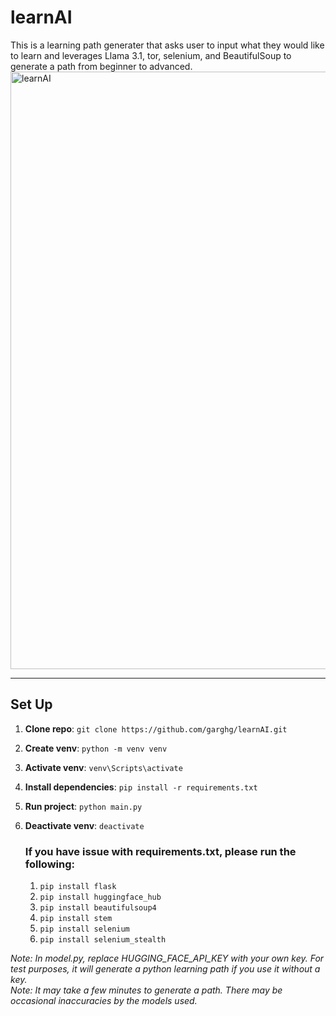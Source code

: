 # learnAI
This is a learning path generater that asks user to input what they would like to learn and leverages Llama 3.1, tor, selenium, and BeautifulSoup to generate a path from beginner to advanced.
<img width="1919" height="956" alt="learnAI" src="https://github.com/user-attachments/assets/caa0a2d3-55e4-4233-8aeb-5d514edb4d79" />

---
## Set Up

1.  **Clone repo**: `git clone https://github.com/garghg/learnAI.git`
2. **Create venv**: `python -m venv venv`
3. **Activate venv**: `venv\Scripts\activate`
4. **Install dependencies**: `pip install -r requirements.txt`
6. **Run project**: `python main.py`
7. **Deactivate venv**: `deactivate`

   ### If you have issue with requirements.txt, please run the following:
   1. `pip install flask`
   2. `pip install huggingface_hub`
   3. `pip install beautifulsoup4`
   4. `pip install stem`
   5. `pip install selenium`
   6. `pip install selenium_stealth`

_Note: In model.py, replace HUGGING_FACE_API_KEY with your own key. For test purposes, it will generate a python learning path if you use it without a key._  
_Note: It may take a few minutes to generate a path. There may be occasional inaccuracies by the models used._

